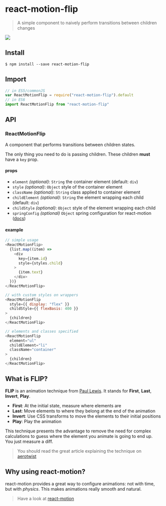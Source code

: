 # react-motion-flip

> A simple component to naively perform transitions between children changes

![](http://f.cl.ly/items/3S1p2m0W3g1W2A141505/Screen%20Recording%202016-05-31%20at%2012.09%20PM.gif)

## Install

```console
$ npm install --save react-motion-flip
```

## Import

```javascript
// in ES5/commonJS
var ReactMotionFlip = require("react-motion-flip").default
// in ES6
import ReactMotionFlip from "react-motion-flip"
```

## API

### ReactMotionFlip

A component that performs transitions between children states.

The only thing you need to do is passing children. These children **must** have a `key` prop.

#### props

- `element` *(optional)*: `String` the container element (default: `div`)
- `style` *(optional)*: `Object` style of the container element
- `className` *(optional)*: `String` class applied to container element
- `childElement` *(optional)*: `String` the element wrapping each child (default: `div`)
- `childStyle` *(optional)*: `Object` style of the element wrapping each child
- `springConfig` *(optional)* `Object` spring configuration for react-motion ([docs](https://github.com/chenglou/react-motion#--spring-val-number-config-springhelperconfig--opaqueconfig))

#### example

```javascript
// simple usage
<ReactMotionFlip>
  {list.map((item) =>
    <div
      key={item.id}
      style={styles.child}
    >
      {item.text}
    </div>
  })}
</ReactMotionFlip>

// with custom styles on wrappers
<ReactMotionFlip
  style={{ display: "flex" }}
  childStyle={{ flexBasis: 400 }}
>
  {children}
</ReactMotionFlip>

// elements and classes specified
<ReactMotionFlip
  element="ul"
  childElement="li"
  className="container"
>
  {children}
</ReactMotionFlip>
```

## What is FLIP?

**FLIP** is an animation technique from [Paul Lewis](https://twitter.com/aerotwist). It stands for **First**, **Last**, **Invert**, **Play**.

- **First**: At the initial state, measure where elements are
- **Last**: Move elements to where they belong at the end of the animation
- **Invert**: Use CSS transforms to move the elements to their initial positions
- **Play**: Play the animation

This technique presents the advantage to remove the need for complex calculations to guess where the element you animate is going to end up. You just measure a diff.

> You should read the great article explaining the technique on [aerotwist](https://aerotwist.com/blog/flip-your-animations/)

## Why using react-motion?

react-motion provides a great way to configure animations: not with time, but with *physics*. This makes animations really smooth and natural.

> Have a look at [react-motion](https://github.com/chenglou/react-motion/#what-does-this-library-try-to-solve)
